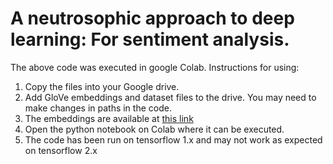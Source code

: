 # A neutrosophic approach to deep learning: For sentiment analysis.
The above code was executed in google Colab.
Instructions for using:
1. Copy the files into your Google drive.
2. Add GloVe embeddings and dataset files to the drive. You may need to make changes in paths in the code.
3. The embeddings are available at [this link](https://drive.google.com/file/d/1NAwZCxTUMJdz7VywIT1VHhDKDKVxgtOG/view?usp=sharing)
4. Open the python notebook on Colab where it can be executed.
5. The code has been run on tensorflow 1.x and may not work as expected on tensorflow 2.x